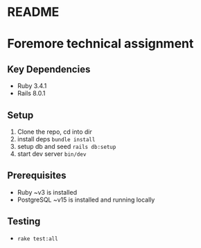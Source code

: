# README

# Foremore technical assignment

## Key Dependencies

* Ruby 3.4.1
* Rails 8.0.1

## Setup

1. Clone the repo, cd into dir
2. install deps `bundle install`
3. setup db and seed `rails db:setup`
4. start dev server `bin/dev`

## Prerequisites

* Ruby ~v3 is installed 
* PostgreSQL ~v15 is installed and running locally

## Testing

* `rake test:all`